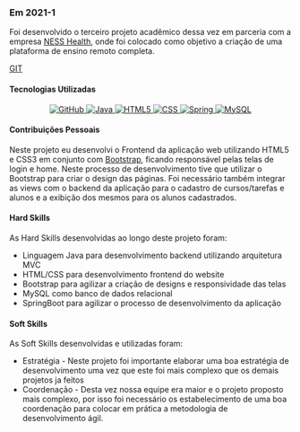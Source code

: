 ### Em 2021-1
  Foi desenvolvido o terceiro projeto acadêmico dessa vez em parceria com a empresa [NESS Health](https://ness.com.br/), onde foi colocado como objetivo a criação de uma plataforma de ensino remoto completa.

[GIT](https://github.com/Rafael-BD/API_NEDUC/)

#### Tecnologias Utilizadas

<p align="center">
    <a href="gttps://github.com">
        <img alt="GitHub" src="https://img.shields.io/badge/GitHub-100000?style=for-the-badge&logo=github&logoColor=white"/>
    </a>
    <a href="https://www.java.com/pt-BR/">
        <img alt="Java" src="https://img.shields.io/badge/java-%23ED8B00.svg?&style=for-the-badge&logo=java&logoColor=white"/>
    </a>
    <a href="https://developer.mozilla.org/pt-BR/docs/Web/Guide/HTML/HTML5">
    <img alt="HTML5" src="https://img.shields.io/badge/HTML5-E34F26?style=for-the-badge&logo=html5&logoColor=white"/>
    </a>
    <a href="https://developer.mozilla.org/pt-BR/docs/Web/CSS">
    <img alt="CSS" src="https://img.shields.io/badge/CSS3-1572B6?style=for-the-badge&logo=css3&logoColor=white">
    <a href="https://spring.io">
    <img alt="Spring" src="https://img.shields.io/badge/spring-%236DB33F.svg?&style=for-the-badge&logo=spring&logoColor=white"/>
    <a href="https://www.mysql.com">
    <img alt="MySQL" src="https://img.shields.io/badge/mysql-%2300f.svg?&style=for-the-badge&logo=mysql&logoColor=white"/>
    </a>
</p>

#### Contribuições Pessoais
Neste projeto eu desenvolvi o Frontend da aplicação web utilizando HTML5 e CSS3 em conjunto com [Bootstrap](https://getbootstrap.com/), ficando responsável pelas telas de login e home. Neste processo de desenvolvimento tive que utilizar o Bootstrap para criar o design das páginas. Foi necessário também integrar as views com o backend da aplicação para o cadastro de cursos/tarefas e alunos e a exibição dos mesmos para os alunos cadastrados.
     
     
#### Hard Skills
As Hard Skills desenvolvidas ao longo deste projeto foram: 
* Linguagem Java para desenvolvimento backend utilizando arquitetura MVC
* HTML/CSS para desenvolvimento frontend do website
* Bootstrap para agilizar a criação de designs e responsividade das telas
* MySQL como banco de dados relacional
* SpringBoot para agilizar o processo de desenvolvimento da aplicação

#### Soft Skills
As Soft Skills desenvolvidas e utilizadas foram:
* Estratégia - Neste projeto foi importante elaborar uma boa estratégia de desenvolvimento uma vez que este foi mais complexo que os demais projetos ja feitos
* Coordenação - Desta vez nossa equipe era maior e o projeto proposto mais complexo, por isso foi necessário os estabelecimento de uma boa coordenação para colocar em prática a metodologia de desenvolvimento ágil.


